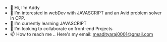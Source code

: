 - 👋 Hi, I’m Addy
- 👀 I’m interested in webDev with JAVASCRIPT and an Avid problem solver in CPP.
- 🌱 I’m currently learning JAVASCRIPT
- 💞️ I’m looking to collaborate on front-end Projects
- 📫 How to reach me .. Here's my email: meadityaraj0001@gmail.com

<!---
AdityaRaj0001/AdityaRaj0001 is a ✨ special ✨ repository because its `README.md` (this file) appears on your GitHub profile.
You can click the Preview link to take a look at your changes.
--->
